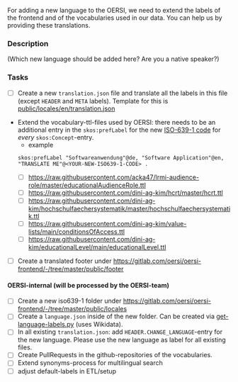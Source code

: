 For adding a new language to the OERSI, we need to extend the labels of the frontend and of the vocabularies used in our data. You can help us by providing these translations.

### Description
(Which new language should be added here? Are you a native speaker?)

### Tasks

* [ ] Create a new `translation.json` file and translate all the labels in this file (except `HEADER` and `META` labels). Template for this is [public/locales/en/translation.json](https://gitlab.com/oersi/oersi-frontend/-/blob/master/public/locales/en/translation.json)
* Extend the vocabulary-ttl-files used by OERSI: there needs to be an additional entry in the `skos:prefLabel` for the new [ISO-639-1 code](https://en.wikipedia.org/wiki/List_of_ISO_639-1_codes) for _every_ `skos:Concept`-entry.
     * example
     ```
     skos:prefLabel "Softwareanwendung"@de, "Software Application"@en, "TRANSLATE ME"@<YOUR-NEW-ISO639-1-CODE> .
     ```
     * [ ] https://raw.githubusercontent.com/acka47/lrmi-audience-role/master/educationalAudienceRole.ttl
     * [ ] https://raw.githubusercontent.com/dini-ag-kim/hcrt/master/hcrt.ttl
     * [ ] https://raw.githubusercontent.com/dini-ag-kim/hochschulfaechersystematik/master/hochschulfaechersystematik.ttl
     * [ ] https://raw.githubusercontent.com/dini-ag-kim/value-lists/main/conditionsOfAccess.ttl
     * [ ] https://raw.githubusercontent.com/dini-ag-kim/educationalLevel/main/educationalLevel.ttl
* [ ] Create a translated footer under https://gitlab.com/oersi/oersi-frontend/-/tree/master/public/footer

#### OERSI-internal (will be processed by the OERSI-team)
* [ ] Create a new iso639-1 folder under https://gitlab.com/oersi/oersi-frontend/-/tree/master/public/locales
* [ ] Create a `language.json` inside of the new folder. Can be created via [get-language-labels.py](https://gitlab.com/oersi/oersi-setup/-/tree/master/tools/scripts/get-language-labels.py) (uses Wikidata).
* [ ] In all existing `translation.json`: add `HEADER.CHANGE_LANGUAGE`-entry for the new language. Please use the new language as label for all existing files.
* [ ] Create PullRequests in the github-repositories of the vocabularies.
* [ ] Extend synonyms-process for multilingual search
* [ ] adjust default-labels in ETL/setup

